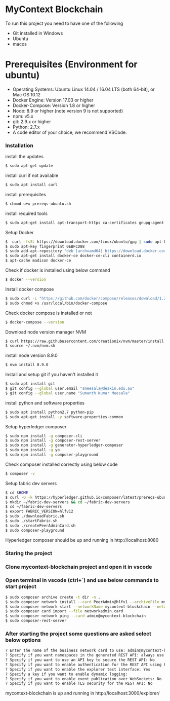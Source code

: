 # MyContext Blockchain


To run this project you need to have one of the following

  - Git installed in Windows
  - Ubuntu
  - macos

# Prerequisites (Environment for ubuntu)
  - Operating Systems: Ubuntu Linux 14.04 / 16.04 LTS (both 64-bit), or Mac OS 10.12
  - Docker Engine: Version 17.03 or higher
  - Docker-Compose: Version 1.8 or higher
  - Node: 8.9 or higher (note version 9 is not supported)
  - npm: v5.x
  - git: 2.9.x or higher
  - Python: 2.7.x
  - A code editor of your choice, we recommend VSCode.
 
### Installation

install the updates

```sh
$ sudo apt-get update
```

install curl if not available

```sh
$ sudo apt install curl
```

install prerequisites

```sh
$ chmod u+x prereqs-ubuntu.sh
```

install required tools

```sh
$ sudo apt-get install apt-transport-https ca-certificates gnupg-agent software-properties-common
```

Setup Docker

```sh
$  curl -fsSL https://download.docker.com/linux/ubuntu/gpg | sudo apt-key add -
$ sudo apt-key fingerprint 0EBFCD88
$ sudo add-apt-repository "deb [arch=amd64] https://download.docker.com/linux/ubuntu \$(lsb_release -cs) \stable"
$ sudo apt-get install docker-ce docker-ce-cli containerd.io
$ apt-cache madison docker-ce
```

Check if docker is installed using below command

```sh
$ docker --version
```

Install docker compose 

```sh
$ sudo curl -L "https://github.com/docker/compose/releases/download/1.23.1/docker-compose-$(uname -s)-$(uname -m)" -o /usr/local/bin/docker-compose
$ sudo chmod +x /usr/local/bin/docker-compose
```

Check docker compose is installed or not

```sh
$ docker-compose --version
```

Download node version manager NVM

```sh
$ curl https://raw.githubusercontent.com/creationix/nvm/master/install.sh | sh
$ source ~/.nvm/nvm.sh
```

install node version 8.9.0

```sh
$ nvm install 8.9.0
```

Install and setup git if you haven't installed it

```sh
$ sudo apt install git
$ git config --global user.email "smeesala@deakin.edu.au"
$ git config --global user.name "Sumanth Kumar Meesala"
```

install python and software properties

```sh
$ sudo apt install python2.7 python-pip
$ sudo apt-get install -y software-properties-common
```

Setup hyperledger composer

```sh
$ sudo npm install -g composer-cli
$ sudo npm install -g composer-rest-server
$ sudo npm install -g generator-hyperledger-composer
$ sudo npm install -g yo
$ sudo npm install -g composer-playground
```

Check composer installed correctly using below code

```sh
$ composer -v
```

Setup fabric dev servers

```sh
$ cd $HOME
$ curl -O -k https://hyperledger.github.io/composer/latest/prereqs-ubuntu.sh
$ mkdir ~/fabric-dev-servers && cd ~/fabric-dev-servers
$ cd ~/fabric-dev-servers
$ export FABRIC_VERSION=hlfv12
$ sudo ./downloadFabric.sh
$ sudo ./startFabric.sh
$ sudo ./createPeerAdminCard.sh
$ sudo composer-playground
```

Hyperledger composer should be up and running in http://localhost:8080 

### Staring the project
### Clone mycontext-blockchain project and open it in vscode
### Open terminal in vscode (ctrl+`) and use below commands to start project


```sh 
$ sudo composer archive create -t dir -n .
$ sudo composer network install --card PeerAdmin@hlfv1 --archiveFile mycontext-blockchain@0.0.3.bna
$ sudo composer network start --networkName mycontext-blockchain --networkVersion 0.0.3 --networkAdmin admin --networkAdminEnrollSecret adminpw --card PeerAdmin@hlfv1 --file networkadmin.card
$ sudo composer card import --file networkadmin.card
$ sudo composer network ping --card admin@mycontext-blockchain
$ sudo composer-rest-server
```

### After starting the project some questions are asked select below options
```sh 
? Enter the name of the business network card to use: admin@mycontext-blockchain
? Specify if you want namespaces in the generated REST API: always use namespaces
? Specify if you want to use an API key to secure the REST API: No
? Specify if you want to enable authentication for the REST API using Passport: No
? Specify if you want to enable the explorer test interface: Yes
? Specify a key if you want to enable dynamic logging: 
? Specify if you want to enable event publication over WebSockets: No
? Specify if you want to enable TLS security for the REST API: No
```
mycontext-blockchain is up and running in http://localhost:3000/explorer/ 
